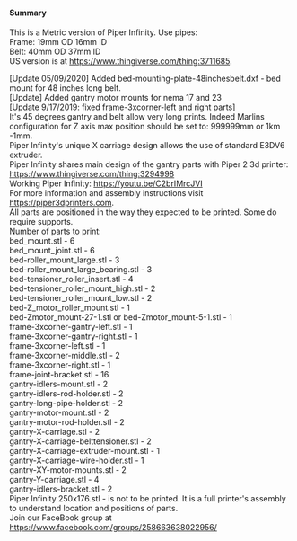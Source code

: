 #### Summary

This is a Metric version of Piper Infinity. Use pipes:\
Frame: 19mm OD 16mm ID\
Belt: 40mm OD 37mm ID\
US version is at <https://www.thingiverse.com/thing:3711685>.

[Update 05/09/2020] Added bed-mounting-plate-48inchesbelt.dxf - bed mount for 48 inches long belt.\
[Update] Added gantry motor mounts for nema 17 and 23\
[Update 9/17/2019: fixed frame-3xcorner-left and right parts]\
It's 45 degrees gantry and belt allow very long prints. Indeed Marlins configuration for Z axis max position should be set to: 999999mm or 1km -1mm.\
Piper Infinity's unique X carriage design allows the use of standard E3DV6 extruder.\
Piper Infinity shares main design of the gantry parts with Piper 2 3d printer:\
<https://www.thingiverse.com/thing:3294998>\
Working Piper Infinity: <https://youtu.be/C2brIMrcJVI>\
For more information and assembly instructions visit <https://piper3dprinters.com>.\
All parts are positioned in the way they expected to be printed. Some do require supports.\
Number of parts to print:\
bed_mount.stl - 6\
bed_mount_joint.stl - 6\
bed-roller_mount_large.stl - 3\
bed-roller_mount_large_bearing.stl - 3\
bed-tensioner_roller_insert.stl - 4\
bed-tensioner_roller_mount_high.stl - 2\
bed-tensioner_roller_mount_low.stl - 2\
bed-Z_motor_roller_mount.stl - 1\
bed-Zmotor_mount-27-1.stl or bed-Zmotor_mount-5-1.stl - 1\
frame-3xcorner-gantry-left.stl - 1\
frame-3xcorner-gantry-right.stl - 1\
frame-3xcorner-left.stl - 1\
frame-3xcorner-middle.stl - 2\
frame-3xcorner-right.stl - 1\
frame-joint-bracket.stl - 16\
gantry-idlers-mount.stl - 2\
gantry-idlers-rod-holder.stl - 2\
gantry-long-pipe-holder.stl - 2\
gantry-motor-mount.stl - 2\
gantry-motor-rod-holder.stl - 2\
gantry-X-carriage.stl - 2\
gantry-X-carriage-belttensioner.stl - 2\
gantry-X-carriage-extruder-mount.stl - 1\
gantry-X-carriage-wire-holder.stl - 1\
gantry-XY-motor-mounts.stl - 2\
gantry-Y-carriage.stl - 4\
gantry-idlers-bracket.stl - 2\
Piper Infinity 250x176.stl - is not to be printed. It is a full printer's assembly to understand location and positions of parts.\
Join our FaceBook group at <https://www.facebook.com/groups/258663638022956/>
